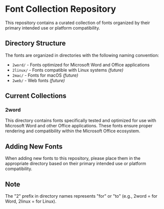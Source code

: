 # Font Collection Repository

This repository contains a curated collection of fonts organized by their primary intended use or platform compatibility.

## Directory Structure

The fonts are organized in directories with the following naming convention:

- `2word/` - Fonts optimized for Microsoft Word and Office applications
- `2linux/` - Fonts compatible with Linux systems *(future)*
- `2mac/` - Fonts for macOS *(future)*
- `2web/` - Web fonts *(future)*

## Current Collections

### 2word
This directory contains fonts specifically tested and optimized for use with Microsoft Word and other Office applications. These fonts ensure proper rendering and compatibility within the Microsoft Office ecosystem.

## Adding New Fonts

When adding new fonts to this repository, please place them in the appropriate directory based on their primary intended use or platform compatibility.

## Note

The "2" prefix in directory names represents "for" or "to" (e.g., 2word = for Word, 2linux = for Linux).
